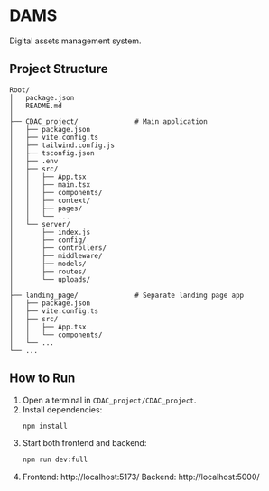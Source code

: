 # DAMS
Digital assets management system.

## Project Structure

```
Root/
│   package.json
│   README.md
│
├── CDAC_project/              # Main application
│   ├── package.json
│   ├── vite.config.ts
│   ├── tailwind.config.js
│   ├── tsconfig.json
│   ├── .env
│   ├── src/
│   │   ├── App.tsx
│   │   ├── main.tsx
│   │   ├── components/
│   │   ├── context/
│   │   ├── pages/
│   │   └── ...
│   └── server/
│       ├── index.js
│       ├── config/
│       ├── controllers/
│       ├── middleware/
│       ├── models/
│       ├── routes/
│       └── uploads/
│
├── landing_page/              # Separate landing page app
│   ├── package.json
│   ├── vite.config.ts
│   ├── src/
│   │   ├── App.tsx
│   │   └── components/
│   └── ...
└── ...
```

## How to Run

1. Open a terminal in `CDAC_project/CDAC_project`.
2. Install dependencies:
   ```powershell
   npm install
   ```
3. Start both frontend and backend:
   ```powershell
   npm run dev:full
   ```
4. Frontend: http://localhost:5173/
   Backend: http://localhost:5000/
